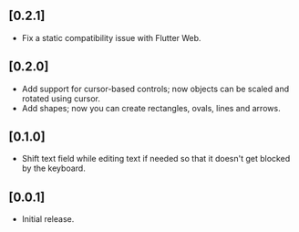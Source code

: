 ## [0.2.1]
* Fix a static compatibility issue with Flutter Web.

## [0.2.0]

* Add support for cursor-based controls; now objects can be scaled and rotated using cursor.
* Add shapes; now you can create rectangles, ovals, lines and arrows.

## [0.1.0]

* Shift text field while editing text if needed so that it doesn't get blocked by the keyboard.

## [0.0.1]

* Initial release.
